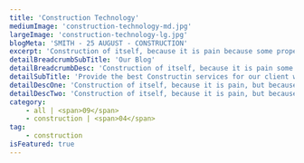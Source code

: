 ```yaml
---
title: 'Construction Technology'
mediumImage: 'construction-technology-md.jpg'
largeImage: 'construction-technology-lg.jpg'
blogMeta: 'SMITH - 25 AUGUST - CONSTRUCTION'
excerpt: 'Construction of itself, because it is pain because some proper style design'
detailBreadcrumbSubTitle: 'Our Blog'
detailBreadcrumbDesc: 'Construction of itself, because it is pain some proper style design occur are pleasure'
detailSubTitle: 'Provide the best Constructin services for our client with their more we have expert team, modern equipments and quality materials'
detailDescOne: 'Construction of itself, because it is pain, but because some are proper style design occur in toil and pain pleasure we have a expert team some of the main features pleasure rationally encounter consequences that are extremely painful. Nor again is there anyone who loves or pursues or desires to obtain pain of itself, because it is pain, but because occasionally great pleasure'
detailDescTwo: 'Construction of itself, because it is pain, but because some are proper style design occur in toil and pain pleasure we have a expert team some of the main features pleasure rationally encounter'
category:
    - all | <span>09</span>
    - construction | <span>04</span>
tag:
    - construction
isFeatured: true
---
```

